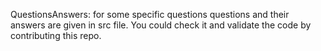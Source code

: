 QuestionsAnswers: for some specific questions
questions and their answers are given in src file. You could check it and validate the code by contributing this repo. 
